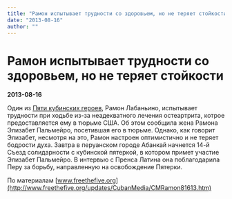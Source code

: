 ```yaml
---
title: "Рамон испытывает трудности со здоровьем, но не теряет стойкости"
date: "2013-08-16"
author: ""
---
```


# Рамон испытывает трудности со здоровьем, но не теряет стойкости

**2013-08-16** 

Один из [Пяти кубинских героев](/609.html), Рамон Лабаньино, испытывает трудности при ходьбе из-за неадекватного лечения остеартрита, котрое предоставляется ему в тюрьме США. Об этом сообщила жена Рамона Элизабет Пальмейро, посетившая его в тюрьме. Однако, как говорит Элизабет, несмотря на это, Рамон настроен оптимистично и не теряет бодрости духа. Завтра в перуанском городе Абанкай начнется 14-й Съезд солидарности с кубинской пятеркой, в котором примет участие Элизабет Пальмейро. В интервью с Пренса Латина она поблагодарила Перу за борьбу, направленную на освобождение Пятерки.

По материалам [www.freethefive.org](http://www.freethefive.org/updates/CubanMedia/CMRamon81613.htm)